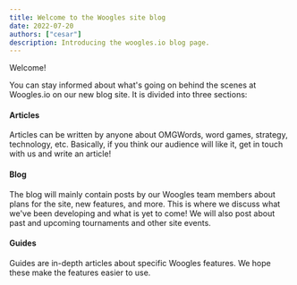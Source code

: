 ```yaml
---
title: Welcome to the Woogles site blog
date: 2022-07-20
authors: ["cesar"]
description: Introducing the woogles.io blog page.
---
```

Welcome!

You can stay informed about what's going on behind the scenes at Woogles.io on our new blog site. It is divided into three sections:

#### Articles

Articles can be written by anyone about OMGWords, word games, strategy, technology, etc. Basically, if you think our audience will like it, get in touch with us and write an article!

#### Blog

The blog will mainly contain posts by our Woogles team members about plans for the site, new features, and more. This is where we discuss what we've been developing and what is yet to come! We will also post about past and upcoming tournaments and other site events.

#### Guides

Guides are in-depth articles about specific Woogles features. We hope these make the features easier to use.
